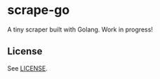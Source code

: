 # scrape-go

A tiny scraper built with Golang. Work in progress!

## License

See [LICENSE](LICENSE).
